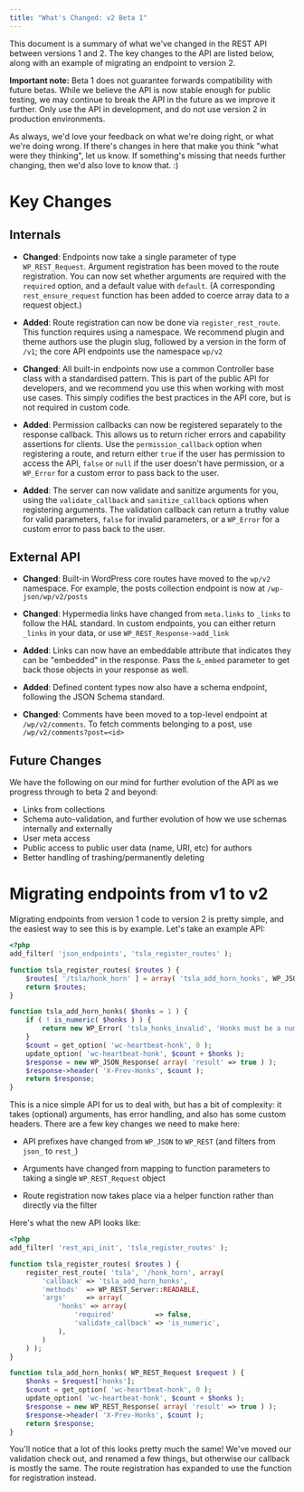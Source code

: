 ```yaml
---
title: "What's Changed: v2 Beta 1"
---
```


This document is a summary of what we've changed in the REST API between
versions 1 and 2. The key changes to the API are listed below, along with an
example of migrating an endpoint to version 2.

**Important note:** Beta 1 does not guarantee forwards compatibility with
future betas. While we believe the API is now stable enough for public
testing, we may continue to break the API in the future as we improve it
further. Only use the API in development, and do not use version 2 in
production environments.

As always, we'd love your feedback on what we're doing right, or what we're
doing wrong. If there's changes in here that make you think "what were they
thinking", let us know. If something's missing that needs further changing,
then we'd also love to know that. :)

# Key Changes

## Internals

* **Changed**: Endpoints now take a single parameter of type `WP_REST_Request`.
  Argument registration has been moved to the route registration. You can now
  set whether arguments are required with the `required` option, and a default
  value with `default`. (A corresponding `rest_ensure_request` function has
  been added to coerce array data to a request object.)

* **Added**: Route registration can now be done via `register_rest_route`. This
  function requires using a namespace. We recommend plugin and theme authors
  use the plugin slug, followed by a version in the form of `/v1`; the core
  API endpoints use the namespace `wp/v2`

* **Changed**:  All built-in endpoints now use a common Controller base class with
  a standardised pattern. This is part of the public API for developers, and
  we recommend you use this when working with most use cases. This simply
  codifies the best practices in the API core, but is not required in
  custom code.

* **Added**: Permission callbacks can now be registered separately to the response
  callback. This allows us to return richer errors and capability assertions
  for clients. Use the `permission_callback` option when registering a route,
  and return either `true` if the user has permission to access the API,
  `false` or `null` if the user doesn't have permission, or a `WP_Error` for a
  custom error to pass back to the user.

* **Added**: The server can now validate and sanitize arguments for you, using the
  `validate_callback` and `sanitize_callback` options when registering
  arguments. The validation callback can return a truthy value for valid
  parameters, `false` for invalid parameters, or a `WP_Error` for a custom
  error to pass back to the user.


## External API

* **Changed**: Built-in WordPress core routes have moved to the `wp/v2`
  namespace. For example, the posts collection endpoint is now at
  `/wp-json/wp/v2/posts`

* **Changed**: Hypermedia links have changed from `meta.links` to 
  `_links` to follow the HAL standard. In custom endpoints, you can either
  return `_links` in your data, or use `WP_REST_Response->add_link`

* **Added**: Links can now have an embeddable attribute that indicates they
  can be "embedded" in the response. Pass the `&_embed` parameter to get
  back those objects in your response as well.

* **Added**: Defined content types now also have a schema endpoint, following
  the JSON Schema standard.

* **Changed**: Comments have been moved to a top-level endpoint at
  `/wp/v2/comments`. To fetch comments belonging to a post, use
  `/wp/v2/comments?post=<id>`


## Future Changes

We have the following on our mind for further evolution of the API as we progress through to beta 2 and beyond:

* Links from collections
* Schema auto-validation, and further evolution of how we use schemas internally and externally
* User meta access
* Public access to public user data (name, URI, etc) for authors
* Better handling of trashing/permanently deleting


# Migrating endpoints from v1 to v2

Migrating endpoints from version 1 code to version 2 is pretty simple, and the
easiest way to see this is by example. Let's take an example API:

```php
<?php
add_filter( 'json_endpoints', 'tsla_register_routes' );

function tsla_register_routes( $routes ) {
    $routes[ '/tsla/honk_horn' ] = array( 'tsla_add_horn_honks', WP_JSON_Server::READABLE );
    return $routes;
}

function tsla_add_horn_honks( $honks = 1 ) {
    if ( ! is_numeric( $honks ) ) {
        return new WP_Error( 'tsla_honks_invalid', 'Honks must be a number', array( 'status' => 400 ) );
    }
    $count = get_option( 'wc-heartbeat-honk', 0 );
    update_option( 'wc-heartbeat-honk', $count + $honks );
    $response = new WP_JSON_Response( array( 'result' => true ) );
    $response->header( 'X-Prev-Honks', $count );
    return $response;
}
```

This is a nice simple API for us to deal with, but has a bit of complexity: it
takes (optional) arguments, has error handling, and also has some custom
headers. There are a few key changes we need to make here:

* API prefixes have changed from `WP_JSON` to `WP_REST` (and filters from
  `json_` to `rest_`)

* Arguments have changed from mapping to function parameters to taking a
  single `WP_REST_Request` object

* Route registration now takes place via a helper function rather than directly
  via the filter

Here's what the new API looks like:

```php
<?php
add_filter( 'rest_api_init', 'tsla_register_routes' );

function tsla_register_routes( $routes ) {
    register_rest_route( 'tsla', '/honk_horn', array(
        'callback' => 'tsla_add_horn_honks',
        'methods'  => WP_REST_Server::READABLE,
        'args'     => array(
            'honks' => array(
                'required'          => false,
                'validate_callback' => 'is_numeric',
            ),
        )
    ) );
}

function tsla_add_horn_honks( WP_REST_Request $request ) {
    $honks = $request['honks'];
    $count = get_option( 'wc-heartbeat-honk', 0 );
    update_option( 'wc-heartbeat-honk', $count + $honks );
    $response = new WP_REST_Response( array( 'result' => true ) );
    $response->header( 'X-Prev-Honks', $count );
    return $response;
}
```

You'll notice that a lot of this looks pretty much the same! We've moved our
validation check out, and renamed a few things, but otherwise our callback is
mostly the same. The route registration has expanded to use the function for
registration instead.
